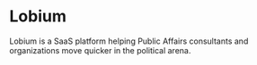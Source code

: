 # Lobium
Lobium is a SaaS platform helping Public Affairs consultants and organizations move quicker in the political arena. 
